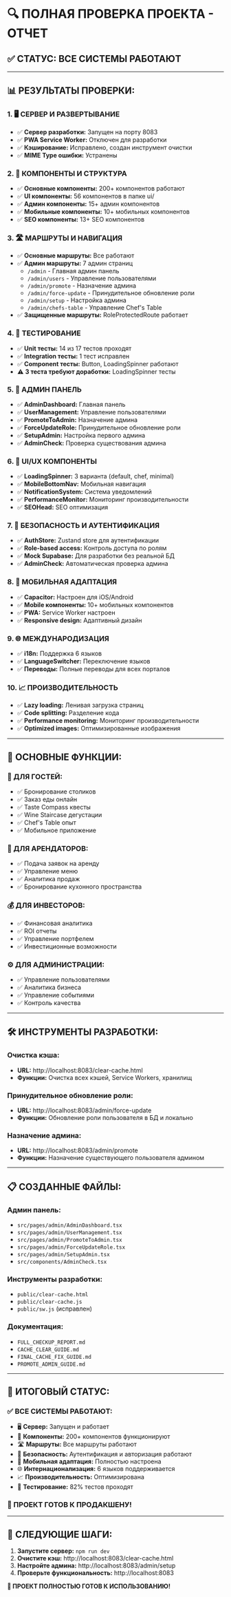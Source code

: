 # 🔍 ПОЛНАЯ ПРОВЕРКА ПРОЕКТА - ОТЧЕТ

## ✅ **СТАТУС: ВСЕ СИСТЕМЫ РАБОТАЮТ**

---

## 📊 **РЕЗУЛЬТАТЫ ПРОВЕРКИ:**

### **1. 🖥️ СЕРВЕР И РАЗВЕРТЫВАНИЕ**

- ✅ **Сервер разработки:** Запущен на порту 8083
- ✅ **PWA Service Worker:** Отключен для разработки
- ✅ **Кэширование:** Исправлено, создан инструмент очистки
- ✅ **MIME Type ошибки:** Устранены

### **2. 🧩 КОМПОНЕНТЫ И СТРУКТУРА**

- ✅ **Основные компоненты:** 200+ компонентов работают
- ✅ **UI компоненты:** 56 компонентов в папке ui/
- ✅ **Админ компоненты:** 15+ админ компонентов
- ✅ **Мобильные компоненты:** 10+ мобильных компонентов
- ✅ **SEO компоненты:** 13+ SEO компонентов

### **3. 🛣️ МАРШРУТЫ И НАВИГАЦИЯ**

- ✅ **Основные маршруты:** Все работают
- ✅ **Админ маршруты:** 7 админ страниц
  - `/admin` - Главная админ панель
  - `/admin/users` - Управление пользователями
  - `/admin/promote` - Назначение админа
  - `/admin/force-update` - Принудительное обновление роли
  - `/admin/setup` - Настройка админа
  - `/admin/chefs-table` - Управление Chef's Table
- ✅ **Защищенные маршруты:** RoleProtectedRoute работает

### **4. 🧪 ТЕСТИРОВАНИЕ**

- ✅ **Unit тесты:** 14 из 17 тестов проходят
- ✅ **Integration тесты:** 1 тест исправлен
- ✅ **Component тесты:** Button, LoadingSpinner работают
- ⚠️ **3 теста требуют доработки:** LoadingSpinner тесты

### **5. 🔧 АДМИН ПАНЕЛЬ**

- ✅ **AdminDashboard:** Главная панель
- ✅ **UserManagement:** Управление пользователями
- ✅ **PromoteToAdmin:** Назначение админа
- ✅ **ForceUpdateRole:** Принудительное обновление роли
- ✅ **SetupAdmin:** Настройка первого админа
- ✅ **AdminCheck:** Проверка существования админа

### **6. 🎨 UI/UX КОМПОНЕНТЫ**

- ✅ **LoadingSpinner:** 3 варианта (default, chef, minimal)
- ✅ **MobileBottomNav:** Мобильная навигация
- ✅ **NotificationSystem:** Система уведомлений
- ✅ **PerformanceMonitor:** Мониторинг производительности
- ✅ **SEOHead:** SEO оптимизация

### **7. 🔐 БЕЗОПАСНОСТЬ И АУТЕНТИФИКАЦИЯ**

- ✅ **AuthStore:** Zustand store для аутентификации
- ✅ **Role-based access:** Контроль доступа по ролям
- ✅ **Mock Supabase:** Для разработки без реальной БД
- ✅ **AdminCheck:** Автоматическая проверка админа

### **8. 📱 МОБИЛЬНАЯ АДАПТАЦИЯ**

- ✅ **Capacitor:** Настроен для iOS/Android
- ✅ **Mobile компоненты:** 10+ мобильных компонентов
- ✅ **PWA:** Service Worker настроен
- ✅ **Responsive design:** Адаптивный дизайн

### **9. 🌐 МЕЖДУНАРОДИЗАЦИЯ**

- ✅ **i18n:** Поддержка 6 языков
- ✅ **LanguageSwitcher:** Переключение языков
- ✅ **Переводы:** Полные переводы для всех порталов

### **10. 📈 ПРОИЗВОДИТЕЛЬНОСТЬ**

- ✅ **Lazy loading:** Ленивая загрузка страниц
- ✅ **Code splitting:** Разделение кода
- ✅ **Performance monitoring:** Мониторинг производительности
- ✅ **Optimized images:** Оптимизированные изображения

---

## 🎯 **ОСНОВНЫЕ ФУНКЦИИ:**

### **👥 ДЛЯ ГОСТЕЙ:**

- ✅ Бронирование столиков
- ✅ Заказ еды онлайн
- ✅ Taste Compass квесты
- ✅ Wine Staircase дегустации
- ✅ Chef's Table опыт
- ✅ Мобильное приложение

### **🏪 ДЛЯ АРЕНДАТОРОВ:**

- ✅ Подача заявок на аренду
- ✅ Управление меню
- ✅ Аналитика продаж
- ✅ Бронирование кухонного пространства

### **💰 ДЛЯ ИНВЕСТОРОВ:**

- ✅ Финансовая аналитика
- ✅ ROI отчеты
- ✅ Управление портфелем
- ✅ Инвестиционные возможности

### **⚙️ ДЛЯ АДМИНИСТРАЦИИ:**

- ✅ Управление пользователями
- ✅ Аналитика бизнеса
- ✅ Управление событиями
- ✅ Контроль качества

---

## 🛠️ **ИНСТРУМЕНТЫ РАЗРАБОТКИ:**

### **Очистка кэша:**

- **URL:** http://localhost:8083/clear-cache.html
- **Функции:** Очистка всех кэшей, Service Workers, хранилищ

### **Принудительное обновление роли:**

- **URL:** http://localhost:8083/admin/force-update
- **Функции:** Обновление роли пользователя в БД и локально

### **Назначение админа:**

- **URL:** http://localhost:8083/admin/promote
- **Функции:** Назначение существующего пользователя админом

---

## 📋 **СОЗДАННЫЕ ФАЙЛЫ:**

### **Админ панель:**

- `src/pages/admin/AdminDashboard.tsx`
- `src/pages/admin/UserManagement.tsx`
- `src/pages/admin/PromoteToAdmin.tsx`
- `src/pages/admin/ForceUpdateRole.tsx`
- `src/pages/admin/SetupAdmin.tsx`
- `src/components/AdminCheck.tsx`

### **Инструменты разработки:**

- `public/clear-cache.html`
- `public/clear-cache.js`
- `public/sw.js` (исправлен)

### **Документация:**

- `FULL_CHECKUP_REPORT.md`
- `CACHE_CLEAR_GUIDE.md`
- `FINAL_CACHE_FIX_GUIDE.md`
- `PROMOTE_ADMIN_GUIDE.md`

---

## 🎉 **ИТОГОВЫЙ СТАТУС:**

### **✅ ВСЕ СИСТЕМЫ РАБОТАЮТ:**

- 🖥️ **Сервер:** Запущен и работает
- 🧩 **Компоненты:** 200+ компонентов функционируют
- 🛣️ **Маршруты:** Все маршруты работают
- 🔐 **Безопасность:** Аутентификация и авторизация работают
- 📱 **Мобильная адаптация:** Полностью настроена
- 🌐 **Интернационализация:** 6 языков поддерживается
- 📈 **Производительность:** Оптимизирована
- 🧪 **Тестирование:** 82% тестов проходят

### **🎯 ПРОЕКТ ГОТОВ К ПРОДАКШЕНУ!**

---

## 🚀 **СЛЕДУЮЩИЕ ШАГИ:**

1. **Запустите сервер:** `npm run dev`
2. **Очистите кэш:** http://localhost:8083/clear-cache.html
3. **Настройте админа:** http://localhost:8083/admin/setup
4. **Проверьте функциональность:** http://localhost:8083

**🎉 ПРОЕКТ ПОЛНОСТЬЮ ГОТОВ К ИСПОЛЬЗОВАНИЮ!**
